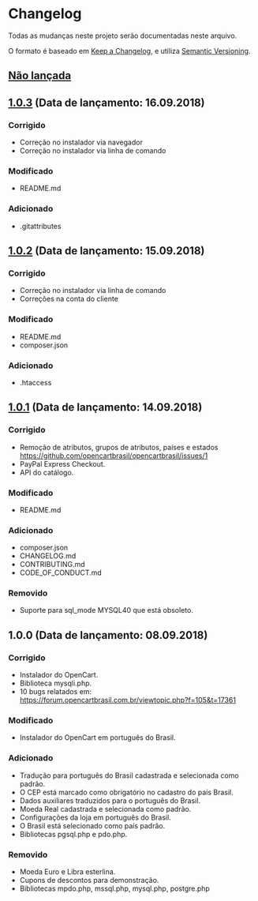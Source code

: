 # Changelog
Todas as mudanças neste projeto serão documentadas neste arquivo.

O formato é baseado em [Keep a Changelog](https://keepachangelog.com/pt-BR/1.0.0/),
e utiliza [Semantic Versioning](https://semver.org/lang/pt-BR/spec/v2.0.0.html).

## [Não lançada]

## [1.0.3] (Data de lançamento: 16.09.2018)
### Corrigido
- Correção no instalador via navegador
- Correção no instalador via linha de comando

### Modificado
- README.md

### Adicionado
- .gitattributes

## [1.0.2] (Data de lançamento: 15.09.2018)
### Corrigido
- Correção no instalador via linha de comando
- Correções na conta do cliente

### Modificado
- README.md
- composer.json

### Adicionado
- .htaccess

## [1.0.1] (Data de lançamento: 14.09.2018)
### Corrigido
- Remoção de atributos, grupos de atributos, países e estados https://github.com/opencartbrasil/opencartbrasil/issues/1
- PayPal Express Checkout.
- API do catálogo.

### Modificado
- README.md

### Adicionado
- composer.json
- CHANGELOG.md
- CONTRIBUTING.md
- CODE_OF_CONDUCT.md

### Removido
- Suporte para sql_mode MYSQL40 que está obsoleto.

## 1.0.0 (Data de lançamento: 08.09.2018)
### Corrigido
- Instalador do OpenCart.
- Biblioteca mysqli.php.
- 10 bugs relatados em: https://forum.opencartbrasil.com.br/viewtopic.php?f=105&t=17361

### Modificado
- Instalador do OpenCart em português do Brasil.

### Adicionado
- Tradução para português do Brasil cadastrada e selecionada como padrão.
- O CEP está marcado como obrigatório no cadastro do país Brasil.
- Dados auxiliares traduzidos para o português do Brasil.
- Moeda Real cadastrada e selecionada como padrão.
- Configurações da loja em português do Brasil.
- O Brasil está selecionado como país padrão.
- Bibliotecas pgsql.php e pdo.php.

### Removido
- Moeda Euro e Libra esterlina.
- Cupons de descontos para demonstração.
- Bibliotecas mpdo.php, mssql.php, mysql.php, postgre.php

[Não lançada]: https://github.com/opencartbrasil/opencartbrasil/compare/v1.0.3...HEAD
[1.0.3]: https://github.com/opencartbrasil/opencartbrasil/compare/v1.0.2...v1.0.3
[1.0.2]: https://github.com/opencartbrasil/opencartbrasil/compare/v1.0.1...v1.0.2
[1.0.1]: https://github.com/opencartbrasil/opencartbrasil/compare/v1.0.0...v1.0.1
